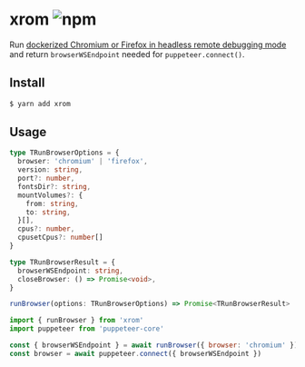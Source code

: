 # xrom ![npm](https://flat.badgen.net/npm/v/xrom)

Run [dockerized Chromium or Firefox in headless remote debugging mode](https://github.com/nextools/images) and return `browserWSEndpoint` needed for `puppeteer.connect()`.

## Install

```sh
$ yarn add xrom
```

## Usage

```ts
type TRunBrowserOptions = {
  browser: 'chromium' | 'firefox',
  version: string,
  port?: number,
  fontsDir?: string,
  mountVolumes?: {
    from: string,
    to: string,
  }[],
  cpus?: number,
  cpusetCpus?: number[]
}

type TRunBrowserResult = {
  browserWSEndpoint: string,
  closeBrowser: () => Promise<void>,
}

runBrowser(options: TRunBrowserOptions) => Promise<TRunBrowserResult>
```

```js
import { runBrowser } from 'xrom'
import puppeteer from 'puppeteer-core'

const { browserWSEndpoint } = await runBrowser({ browser: 'chromium' })
const browser = await puppeteer.connect({ browserWSEndpoint })
```
